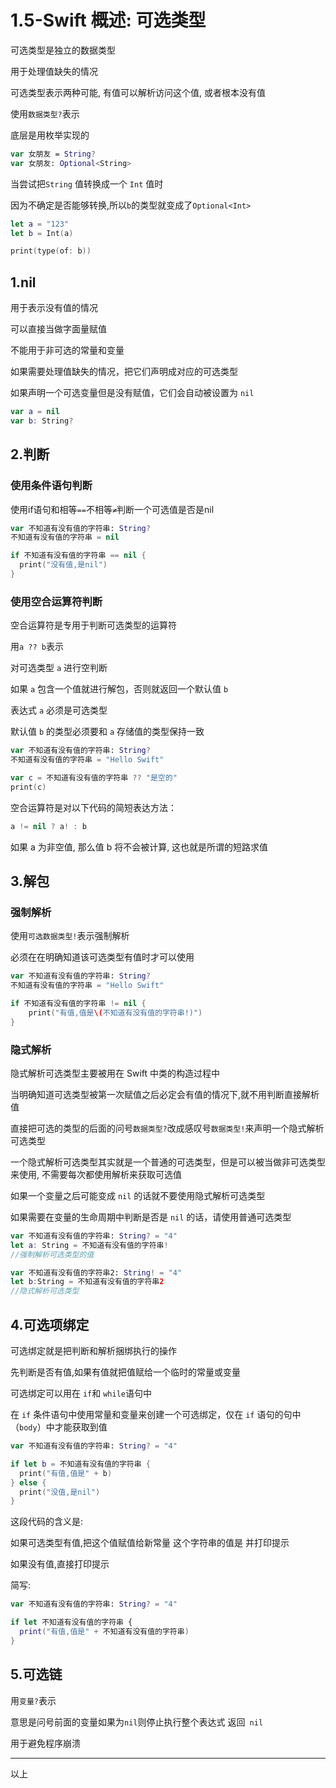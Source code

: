 # 1.5-Swift 概述: 可选类型

可选类型是独立的数据类型

用于处理值缺失的情况

可选类型表示两种可能, 有值可以解析访问这个值, 或者根本没有值

使用`数据类型?`表示

底层是用枚举实现的

```swift
var 女朋友 = String?
var 女朋友: Optional<String>
```

当尝试把`String` 值转换成一个 `Int` 值时

因为不确定是否能够转换,所以`b`的类型就变成了`Optional<Int>`

```swift
let a = "123"
let b = Int(a)

print(type(of: b))
```

## 1.nil

用于表示没有值的情况

可以直接当做字面量赋值

不能用于非可选的常量和变量

如果需要处理值缺失的情况，把它们声明成对应的可选类型

如果声明一个可选变量但是没有赋值，它们会自动被设置为 `nil`

```swift
var a = nil
var b: String?
```

## 2.判断

### 使用条件语句判断

使用if语句和相等`==`不相等`≠`判断一个可选值是否是nil

```swift
var 不知道有没有值的字符串: String?
不知道有没有值的字符串 = nil

if 不知道有没有值的字符串 == nil {
  print("没有值,是nil")
}
```

### 使用空合运算符判断

空合运算符是专用于判断可选类型的运算符

用`a ?? b`表示

对可选类型 `a` 进行空判断

如果 `a` 包含一个值就进行解包，否则就返回一个默认值 `b`

表达式 `a` 必须是可选类型

默认值 `b` 的类型必须要和 `a` 存储值的类型保持一致

```swift
var 不知道有没有值的字符串: String?
不知道有没有值的字符串 = "Hello Swift"

var c = 不知道有没有值的字符串 ?? "是空的"
print(c)
```

空合运算符是对以下代码的简短表达方法：

```swift
a != nil ? a! : b
```

如果 a 为非空值, 那么值 b 将不会被计算, 这也就是所谓的短路求值

## 3.解包

### 强制解析

使用`可选数据类型!`表示强制解析

必须在在明确知道该可选类型有值时才可以使用

```swift
var 不知道有没有值的字符串: String?
不知道有没有值的字符串 = "Hello Swift"

if 不知道有没有值的字符串 != nil {
    print("有值,值是\(不知道有没有值的字符串!)")
}
```

### 隐式解析

隐式解析可选类型主要被用在 Swift 中类的构造过程中

当明确知道可选类型被第一次赋值之后必定会有值的情况下,就不用判断直接解析值

直接把可选的类型的后面的问号`数据类型?`改成感叹号`数据类型!`来声明一个隐式解析可选类型

一个隐式解析可选类型其实就是一个普通的可选类型，但是可以被当做非可选类型来使用, 不需要每次都使用解析来获取可选值

如果一个变量之后可能变成 `nil` 的话就不要使用隐式解析可选类型

如果需要在变量的生命周期中判断是否是 `nil` 的话，请使用普通可选类型

```swift
var 不知道有没有值的字符串: String? = "4"
let a: String = 不知道有没有值的字符串!
//强制解析可选类型的值

var 不知道有没有值的字符串2: String! = "4"
let b:String = 不知道有没有值的字符串2
//隐式解析可选类型
```

## 4.可选项绑定

可选绑定就是把判断和解析捆绑执行的操作

先判断是否有值,如果有值就把值赋给一个临时的常量或变量

可选绑定可以用在 `if`和 `while`语句中

在 `if` 条件语句中使用常量和变量来创建一个可选绑定，仅在 `if` 语句的句中（`body`）中才能获取到值

```swift
var 不知道有没有值的字符串: String? = "4"

if let b = 不知道有没有值的字符串 {
  print("有值,值是" + b)
} else {
  print("没值,是nil")
}
```

这段代码的含义是:

如果可选类型有值,把这个值赋值给新常量 这个字符串的值是 并打印提示

如果没有值,直接打印提示

简写:

```swift
var 不知道有没有值的字符串: String? = "4"

if let 不知道有没有值的字符串 {
  print("有值,值是" + 不知道有没有值的字符串)
}
```

## 5.可选链

用`变量?`表示

意思是问号前面的变量如果为` nil `则停止执行整个表达式 返回` nil`

用于避免程序崩溃

---

以上
